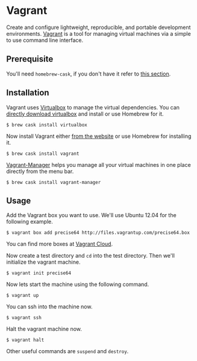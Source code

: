 # Vagrant
Create and configure lightweight, reproducible, and portable development environments. [Vagrant](http://www.vagrantup.com/) is a tool for managing virtual machines via a simple to use command line interface.

## Prerequisite
You'll need `homebrew-cask`, if you don't have it refer to [this section](/mac-setup/Homebrew/Cask.html).

## Installation
Vagrant uses [Virtualbox](https://www.virtualbox.org/) to manage the virtual dependencies. You can [directly download virtualbox](https://www.virtualbox.org/wiki/Downloads) and install or use Homebrew for it.

    $ brew cask install virtualbox

Now install Vagrant either [from the website](http://www.vagrantup.com/downloads.html) or use Homebrew for installing it.

    $ brew cask install vagrant

[Vagrant-Manager](http://vagrantmanager.com/) helps you manage all your virtual machines in one place directly from the menu bar.

    $ brew cask install vagrant-manager

## Usage
Add the Vagrant box you want to use. We'll use Ubuntu 12.04 for the following example.

    $ vagrant box add precise64 http://files.vagrantup.com/precise64.box

You can find more boxes at [Vagrant Cloud](https://app.vagrantup.com/boxes/search).

Now create a test directory and `cd` into the test directory. Then we'll initialize the vagrant machine.

    $ vagrant init precise64

Now lets start the machine using the following command.

    $ vagrant up

You can ssh into the machine now.

    $ vagrant ssh

Halt the vagrant machine now.

    $ vagrant halt

Other useful commands are `suspend` and `destroy`.

